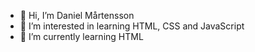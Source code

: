 - 👋 Hi, I’m Daniel Mårtensson
- 👀 I’m interested in learning HTML, CSS and JavaScript
- 🌱 I’m currently learning HTML

<!---
GohRhilla/GohRhilla is a ✨ special ✨ repository because its `README.md` (this file) appears on your GitHub profile.
You can click the Preview link to take a look at your changes.
--->
